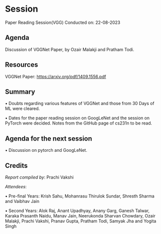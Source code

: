 <!-- 
 - Replace all the {} with their values. Name this file as Session {Session no.}.md (without braces) and submit a PR.
-->
# Session 
Paper Reading Session(VGG)
Conducted on: 22-08-2023

## Agenda
Discussion of VGGNet Paper, by Ozair Malakji and Pratham Todi.

## Resources
VGGNet Paper: https://arxiv.org/pdf/1409.1556.pdf

## Summary
•	Doubts regarding various features of VGGNet and those from 30 Days of ML were cleared.

•	Dates for the paper reading session on GoogLeNet and the session on PyTorch were decided. Notes from the GitHub page of cs231n to be read.

## Agenda for the next session
•	Discussion on pytorch and GoogLeNet.

## Credits
<!-- Include the Conducted by heading only if someone conducted the session. If it was a session without a specific instructor (For e.g., a common reading session or a mini-hackathon), ignore it. -->

*Report compiled by*: Prachi Vakshi

*Attendees*: 

•	Pre-final Years: Krish Sahu, Mohanrasu Thirulok Sundar, Shresth Sharma and Vaibhav Jain

•	Second Years: Alok Raj, Anant Upadhyay, Anany Garg, Ganesh Talwar, Karaka Prasanth Naidu, Manav Jain,
   Neerukonda Sharvan Chowdary, Ozair Malakji, Prachi Vakshi, Pranav Gupta, Pratham Todi, Samyak Jha and Yogita Singh
